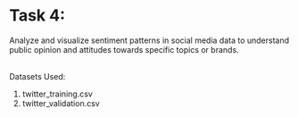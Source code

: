 # Task 4:

Analyze and visualize sentiment patterns in social media data to understand public opinion and attitudes towards specific topics or brands.</br></br>

Datasets Used:</br>
1. twitter_training.csv</br>
2. twitter_validation.csv</br>
